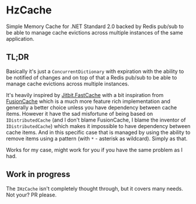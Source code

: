 # HzCache

Simple Memory Cache for .NET Standard 2.0 backed by Redis pub/sub to be able to manage cache evictions
across multiple instances of the same application.

## TL;DR

Basically it's just a `ConcurrentDictionary` with expiration with the ability to be notified of
changes and on top of that a Redis pub/sub to be able to manage cache evictions across multiple instances.

It's heavily inspired by [Jitbit.FastCache](https://github.com/jitbit/FastCache) with a bit inspiration
from [FusionCache](https://github.com/ZiggyCreatures/FusionCache) which is a much more feature rich implementation
and generally a better choice unless you have dependency between cache items. However it have the sad misfortune of
being based on `IDistributedCache` (and I don't blame FusionCache, I blame the inventor of `IDistributedCache`)
which makes it impossible to have dependency between cache items. And in this specific case that is managed
by using the ability to remove items using a pattern (with `*` - asterisk as wildcard). Simply as that.

Works for my case, might work for you if you have the same problem as I had.

## Work in progress

The `IHzCache` isn't completely thought through, but it covers many needs. Not your? PR please.